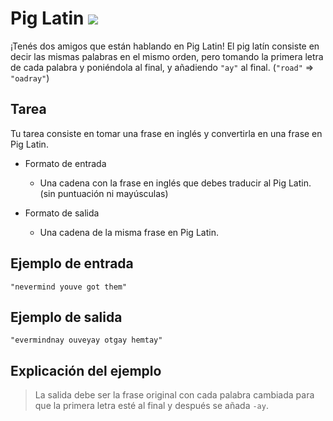 # Pig Latin ![](https://img.shields.io/badge/Dificultad-Medio-yellow)

¡Tenés dos amigos que están hablando en Pig Latin! El pig latín consiste en decir las mismas palabras en el mismo orden, pero tomando la primera letra de cada palabra y poniéndola al final, y añadiendo `"ay"` al final. (`"road"` => `"oadray"`)

## Tarea
Tu tarea consiste en tomar una frase en inglés y convertirla en una frase en Pig Latin. 

* Formato de entrada 
  * Una cadena con la frase en inglés que debes traducir al Pig Latin. (sin puntuación ni mayúsculas)

* Formato de salida 
  * Una cadena de la misma frase en Pig Latin.

## Ejemplo de entrada 
```
"nevermind youve got them"
```

## Ejemplo de salida 
```
"evermindnay ouveyay otgay hemtay"
```

## Explicación del ejemplo

> La salida debe ser la frase original con cada palabra cambiada para que la primera letra esté al final y después se añada `-ay`.
